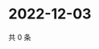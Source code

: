 # 2022-12-03

共 0 条

<!-- BEGIN WEIBO -->
<!-- 最后更新时间 Sat Dec 03 2022 14:16:57 GMT+0800 (China Standard Time) -->

<!-- END WEIBO -->
